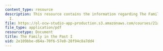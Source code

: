 ```yaml
---
content_type: resource
description: This resource contains the information regarding The Family in the Past
  I.
file: https://ol-ocw-studio-app-production.s3.amazonaws.com/courses/21a-230j-the-contemporary-american-family-spring-2004/2e109bbed64a70f657e028f94c8a7dd4_MIT21A_230JS04_familythepas.pdf
file_type: application/pdf
resourcetype: Document
title: The Family in the Past I
uid: 2e109bbe-d64a-70f6-57e0-28f94c8a7dd4
---
```

